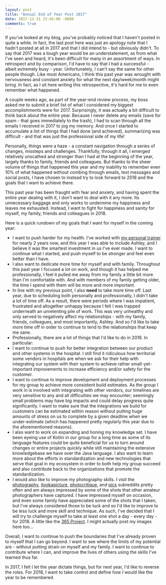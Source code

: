 ```yaml
---
layout: post
title: "Annual End of Year Post 2017"
date: 2017-12-31 23:45:00 -0800
comments: true
---
```

If you've looked at my blog, you've probably noticed that I haven't posted in quite a while. In fact, the last post here was just an apology note that I hadn't posted at all in 2017 and that I did intend to - but obviously didn't. To say that 2017 was a tough year would be an understatement, as from what I've seen and heard, it's been difficult for many in an assortment of ways. In retrospect and by comparison, I'd have to say that I had a successful - albeit extremely busy - year. Unfortunately, I can't say the same for other people though. Like most Americans, I think this past year was wrought with nervousness and constant anxiety for what the next day/week/month might bring. In fact, as I sit here writing this retrospective, it's hard for me to even remember what happened.

A couple weeks ago, as part of the year-end review process, my boss asked me to submit a brief list of what I considered my biggest accomplishments were for 2017. Surprisingly, it was actually a bit difficult to think back about the entire year. Because I never delete any emails (save for spam - that goes immediately to the trash), I had to scan through all the emails I received in 2017 to jog my memory. And once I started to accumulate a list of things that I had done (and achieved), summarizing was difficult - and that was just the professional side of my life!

Personally, things were a haze - a constant navigation through a series of changes, missteps and challenges. Thankfully, through it all, I emerged relatively unscathed and stronger than I had at the beginning of the year, largely thanks to family, friends and colleagues. But thanks to the sheer volume of things that happened this year and my inability to remember even 10% of what happened without combing through emails, text messages and social posts, I have chosen to instead try to look forward to 2018 and the goals that I want to achieve there.

This past year has been fraught with fear and anxiety, and having spent the entire year dealing with it, I don't want to deal with it any more. Its unnecessary baggage and only works to undermine my happiness and leaves me exhausted. Instead, I want to fight for happiness and sanity for myself, my family, friends and colleagues in 2018.

Here is a quick rundown of my goals that I want for myself in the coming year:

* I want to push harder for my health. I've worked with [my personal trainer](https://www.chrisamoroso.com/) for nearly 2 years now, and this year I was able to include Ashley, and I believe it was the smartest investment in us I've ever made. I want to continue what I started, and push myself to be stronger and feel even better than I have.
* I also want to dedicate more time for myself and with family. Throughout this past year I focused a lot on work, and though it has helped me professionally, I feel it pulled me away from my family a little bit more than I'm comfortable with. And with members of my family getting older, the time I spend with them will be more and more important.
* In line with my previous point, I also **need** to take more time off. Last year, due to scheduling both personally and professionally, I didn't take a lot of time off. As a result, there were periods where I was impatient, frustrated and altogether unhappy because I felt I was trapped underneath an unrelenting pile of work. This was very unhealthy and only served to negatively affect my relationships - with my family, friends, colleagues, and most importantly, Ashley. And so I'd like to take more time off in order to continue to tend to the relationships that keep me sane.
* Professionally, there are a lot of things that I'd like to do in 2018. In particular:
 * I want to continue to push for better integration between our product and other systems in the hospital. I still find it ridiculous how territorial some vendors in hospitals are when we ask for their help with integrating our system with their system to achieve rather small-yet-important improvements to increase efficiency and/or safety for the customer.
 * I want to continue to improve development and deployment processes for my group to achieve more consistent build estimates. As the group I work in is involved with integrating with other vendors, our timelines are very sensitive to any and all difficulties we may encounter; seemingly small problems may have big impacts and could delay progress quite significantly. I want to make sure that the integrations we build for customers can be estimated within reason without putting huge amounts of stress on us to complete by a given deadline when we under-estimate (which has happened pretty regularly this year due to the aforementioned reasons).
 * I also want to work on expanding and honing my knowledge set. I have been eyeing use of Kotlin in our group for a long time as some of its language features could be quite beneficial for us to turn around changes or entire projects quickly while still maintaining the extensive knowledgebase we have over the Java language. I also want to learn more about the efforts in standardization and new technologies that serve that goal in my ecosystem in order to both help my group succeed and also contribute back to the organizations that promote the standardization.
* I would also like to improve my photography skills. I visit the [photography](https://www.reddit.com/r/photography), [itookapicture](https://www.reddit.com/r/itookapicture/), [photocritique](https://www.reddit.com/r/photocritique/), and [pics](https://www.reddit.com/r/pics/) subreddits pretty often and am always impressed by some of the shots that other amateur photographers have captured. I have impressed myself on occasion, and even some family have appreciated some of the shots that I taken, but I've always considered those to be luck and so I'd like to improve to be less luck and more skill and technique. As such, I've decided that I will try to challenge myself to take at least one shot a day - every day - for 2018. A little like the [365 Project](https://365project.org/). I might actually post my images here too...

Overall, I want to continue to push the boundaries that I've already proven to myself that I can go beyond. I want to see where the limits of my potential are - without putting strain on myself and my family. I want to continue to contribute where I can, and improve the lives of others using the skills I've learned thus far.

In 2017, I felt I let the year dictate things, but for next year, I'd like to reverse the roles. For 2018, I want to take control and define how _I_ would like the year to be remembered.
